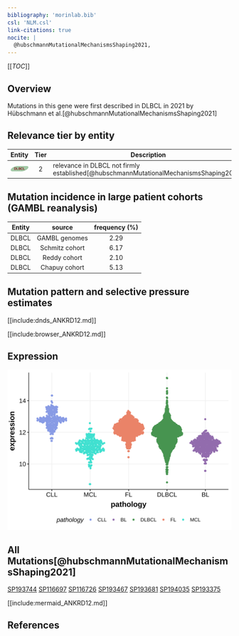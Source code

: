 ```yaml
---
bibliography: 'morinlab.bib'
csl: 'NLM.csl'
link-citations: true
nocite: |
  @hubschmannMutationalMechanismsShaping2021, 
---
```

[[_TOC_]]

## Overview

Mutations in this gene were first described in DLBCL in 2021 by Hübschmann et al.[@hubschmannMutationalMechanismsShaping2021]


## Relevance tier by entity

|Entity|Tier|Description                              |
|:------:|:----:|-----------------------------------------|
|![DLBCL](images/icons/DLBCL_tier2.png) |2   |relevance in DLBCL not firmly established[@hubschmannMutationalMechanismsShaping2021]|

## Mutation incidence in large patient cohorts (GAMBL reanalysis)

|Entity|source        |frequency (%)|
|:------:|:--------------:|:-------------:|
|DLBCL |GAMBL genomes |2.29         |
|DLBCL |Schmitz cohort|6.17         |
|DLBCL |Reddy cohort  |2.10         |
|DLBCL |Chapuy cohort |5.13         |

## Mutation pattern and selective pressure estimates

[[include:dnds_ANKRD12.md]]

[[include:browser_ANKRD12.md]]

## Expression
![](images/gene_expression/ANKRD12_by_pathology.svg)
<!-- ORIGIN: hubschmannMutationalMechanismsShaping2021b -->

## All Mutations[@hubschmannMutationalMechanismsShaping2021]

[SP193744](https://www.bcgsc.ca/downloads/morinlab/GAMBL/MALY/SP193744.html)
[SP116697](https://www.bcgsc.ca/downloads/morinlab/GAMBL/MALY/SP116697.html)
[SP116726](https://www.bcgsc.ca/downloads/morinlab/GAMBL/MALY/SP116726.html)
[SP193467](https://www.bcgsc.ca/downloads/morinlab/GAMBL/MALY/SP193467.html)
[SP193681](https://www.bcgsc.ca/downloads/morinlab/GAMBL/MALY/SP193681.html)
[SP194035](https://www.bcgsc.ca/downloads/morinlab/GAMBL/MALY/SP194035.html)
[SP193375](https://www.bcgsc.ca/downloads/morinlab/GAMBL/MALY/SP193375.html)

[[include:mermaid_ANKRD12.md]]

## References

<!-- DLBCL: hubschmannMutationalMechanismsShaping2021b -->
